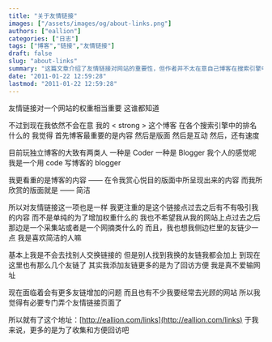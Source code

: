 ```yaml
---
title: "关于友情链接"
images: ["/assets/images/og/about-links.png"]
authors: ["eallion"]
categories: ["日志"]
tags: ["博客","链接","友情链接"]
draft: false
slug: "about-links"
summary: "这篇文章介绍了友情链接对网站的重要性，但作者并不太在意自己博客在搜索引擎中的排名。作者更加看重博客的内容和版面设计，以及友情链接点进去后是否有吸引人的内容。作者希望友情链接页面简洁，不想与采集站或网摘类网站交换链接。他添加友链更多是为了方便回访和收集有用的网站。作者认为特别需要创建一个友情链接页面来管理不断增加的友链。"
date: "2011-01-22 12:59:28"
lastmod: "2011-01-22 12:59:28"
---
```


友情链接对一个网站的权重相当重要
这谁都知道

不过到现在我依然不会在意
我的 < strong > 这个博客 </strong > 在各个搜索引擎中的排名什么的
我觉得
首先博客最重要的是内容
然后是版面
然后是互动
然后，还有速度

目前玩独立博客的大致有两类人
一种是 Coder
一种是 Blogger
我个人的感觉呢
我是一个用 code 写博客的 blogger

我更看重的是博客的内容
—— 在令我赏心悦目的版面中所呈现出来的内容
而我所欣赏的版面就是 —— 简洁

所以对友情链接这一项也是一样
我更注重的是这个链接点过去之后有不有吸引我的内容
而不是单纯的为了增加权重什么的
我也不希望我从我的网站上点过去之后
那边是一个采集站或者是一个网摘类什么的
而且，我也想我侧边栏里的友链少一点
我是喜欢简洁的人嘛

基本上我是不会去找别人交换链接的
但是别人找到我换的友链我都会加上
到现在这里也有那么几个友链了
其实我添加友链更多的是为了回访方便
我是真不爱输网址

现在面临着会有更多友链增加的问题
而且也有不少我要经常去光顾的网站
所以我觉得有必要专门弄个友情链接页面了

所以就有了这个地址：[http://eallion.com/links](http://eallion.com/links)
于我来说，更多的是为了收集和方便回访吧
